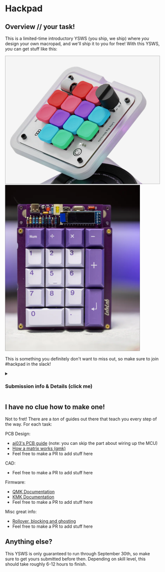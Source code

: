 # Hackpad

## Overview // your task!
This is a limited-time introductory YSWS (you ship, we ship) where *you* design your own macropad, and we'll ship it to you for free! With this YSWS, *you* can get stuff like this:

![Work louderxfigma](/assets/examples/worklouder.png)
![Lelepad](/assets/examples/lelepad.png)

This is something you definitely don't want to miss out, so make sure to join #hackpad in the slack!


<details>
<summary> <h3> Submission info & Details (click me)</summary>


#### You ship:
- A PCB Design and schematic
- Files for a case, either in STL or DXF format.
- Firmware for the keyboard. You are allowed to use QMK or other pre-existing firmware!

#### We'll send you:
- 3 PCBs! Keep one for yourself, or share some with your friends. Or you can keep them all, I won't judge.
- a Seeed XIAO RP2040 microcontroller. They're pretty nifty microcontrollers, so you can use them for something else too
- Switches! Choices TBD, but you'll have a great selection
- Other components you may need, such as LEDs, diodes, knobs, OLED screens, and more!
- Your case! You can either have it 3D printed, laser cut in acrylic, or both.
- A grab bag of DSA keycaps, and a custom Hack Club keycap too


You can get the macropads soldered if you don't have a soldering iron, or we can send you the parts directly if you're up for a soldering task. The only catch is that if you want it to be soldered, you *must* use through-hole components only!

#### Requirements:
- You design a macropad that integrates a [Seeed XIAO RP2040](https://wiki.seeedstudio.com/XIAO-RP2040/) as the main MCU. Nothing else allowed, sorry!
- It has 20 or less switches
- It is meaningfully unique to you. This could be as simple as making a custom layout and adding some decor, or as elaborate as writing an entire firmware in Rust
- The PCB only uses 2 layers
- Don't make a macropad with 40 screens. Or out of pure gold. Please!!

Once that's done, you can go on and make a PR. The instructions will be in the template.

</details>

## I have no clue how to make one!

Not to fret! There are a *ton* of guides out there that teach you every step of the way. For each task:

PCB Design:
- [ai03's PCB guide](https://wiki.ai03.com/books/pcb-design) (note: you can skip the part about wiring up the MCU)
- [How a matrix works (qmk)](https://docs.qmk.fm/how_a_matrix_works)
- Feel free to make a PR to add stuff here

CAD:
- Feel free to make a PR to add stuff here


Firmware:
- [QMK Documentation](https://docs.qmk.fm/newbs)
- [KMK Documentation](https://github.com/KMKfw/kmk_firmware)
- Feel free to make a PR to add stuff here

Misc great info:
- [Rollover, blocking and ghosting](https://deskthority.net/wiki/Rollover,_blocking_and_ghosting)
- Feel free to make a PR to add stuff here

## Anything else?

This YSWS is only guaranteed to run through September 30th, so make sure to get yours submitted before then. Depending on skill level, this should take roughly 6-12 hours to finish.





